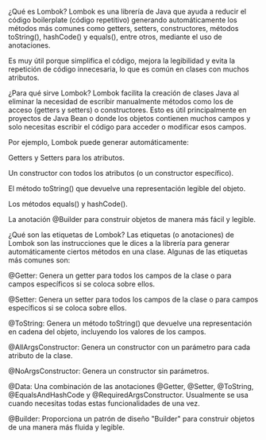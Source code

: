 ¿Qué es Lombok?
Lombok es una librería de Java que ayuda a reducir el código boilerplate (código repetitivo) generando automáticamente los métodos más comunes como getters, setters, constructores, métodos toString(), hashCode() y equals(), entre otros, mediante el uso de anotaciones.

Es muy útil porque simplifica el código, mejora la legibilidad y evita la repetición de código innecesaria, lo que es común en clases con muchos atributos.

¿Para qué sirve Lombok?
Lombok facilita la creación de clases Java al eliminar la necesidad de escribir manualmente métodos como los de acceso (getters y setters) o constructores. Esto es útil principalmente en proyectos de Java Bean o donde los objetos contienen muchos campos y solo necesitas escribir el código para acceder o modificar esos campos.

Por ejemplo, Lombok puede generar automáticamente:

Getters y Setters para los atributos.

Un constructor con todos los atributos (o un constructor específico).

El método toString() que devuelve una representación legible del objeto.

Los métodos equals() y hashCode().

La anotación @Builder para construir objetos de manera más fácil y legible.

¿Qué son las etiquetas de Lombok?
Las etiquetas (o anotaciones) de Lombok son las instrucciones que le dices a la librería para generar automáticamente ciertos métodos en una clase. Algunas de las etiquetas más comunes son:

@Getter: Genera un getter para todos los campos de la clase o para campos específicos si se coloca sobre ellos.

@Setter: Genera un setter para todos los campos de la clase o para campos específicos si se coloca sobre ellos.

@ToString: Genera un método toString() que devuelve una representación en cadena del objeto, incluyendo los valores de los campos.

@AllArgsConstructor: Genera un constructor con un parámetro para cada atributo de la clase.

@NoArgsConstructor: Genera un constructor sin parámetros.

@Data: Una combinación de las anotaciones @Getter, @Setter, @ToString, @EqualsAndHashCode y @RequiredArgsConstructor. Usualmente se usa cuando necesitas todas estas funcionalidades de una vez.

@Builder: Proporciona un patrón de diseño "Builder" para construir objetos de una manera más fluida y legible.

